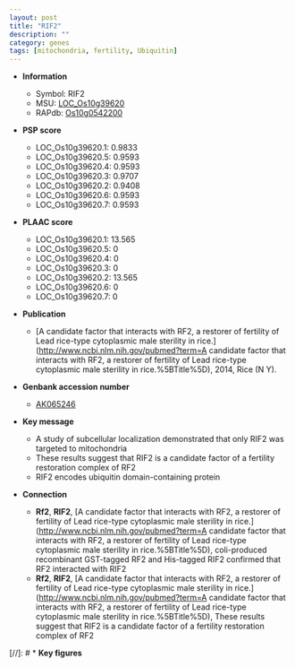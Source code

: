 ```yaml
---
layout: post
title: "RIF2"
description: ""
category: genes
tags: [mitochondria, fertility, Ubiquitin]
---
```


* **Information**  
    + Symbol: RIF2  
    + MSU: [LOC_Os10g39620](http://rice.plantbiology.msu.edu/cgi-bin/ORF_infopage.cgi?orf=LOC_Os10g39620)  
    + RAPdb: [Os10g0542200](http://rapdb.dna.affrc.go.jp/viewer/gbrowse_details/irgsp1?name=Os10g0542200)  

* **PSP score**  
    + LOC_Os10g39620.1: 0.9833 
    + LOC_Os10g39620.5: 0.9593 
    + LOC_Os10g39620.4: 0.9593 
    + LOC_Os10g39620.3: 0.9707 
    + LOC_Os10g39620.2: 0.9408 
    + LOC_Os10g39620.6: 0.9593 
    + LOC_Os10g39620.7: 0.9593 

* **PLAAC score**  
    + LOC_Os10g39620.1: 13.565 
    + LOC_Os10g39620.5: 0 
    + LOC_Os10g39620.4: 0 
    + LOC_Os10g39620.3: 0 
    + LOC_Os10g39620.2: 13.565 
    + LOC_Os10g39620.6: 0 
    + LOC_Os10g39620.7: 0 

* **Publication**  
    + [A candidate factor that interacts with RF2, a restorer of fertility of Lead rice-type cytoplasmic male sterility in rice.](http://www.ncbi.nlm.nih.gov/pubmed?term=A candidate factor that interacts with RF2, a restorer of fertility of Lead rice-type cytoplasmic male sterility in rice.%5BTitle%5D), 2014, Rice (N Y).

* **Genbank accession number**  
    + [AK065246](http://www.ncbi.nlm.nih.gov/nuccore/AK065246)

* **Key message**  
    + A study of subcellular localization demonstrated that only RIF2 was targeted to mitochondria
    + These results suggest that RIF2 is a candidate factor of a fertility restoration complex of RF2
    + RIF2 encodes ubiquitin domain-containing protein

* **Connection**  
    + __Rf2__, __RIF2__, [A candidate factor that interacts with RF2, a restorer of fertility of Lead rice-type cytoplasmic male sterility in rice.](http://www.ncbi.nlm.nih.gov/pubmed?term=A candidate factor that interacts with RF2, a restorer of fertility of Lead rice-type cytoplasmic male sterility in rice.%5BTitle%5D), coli-produced recombinant GST-tagged RF2 and His-tagged RIF2 confirmed that RF2 interacted with RIF2
    + __Rf2__, __RIF2__, [A candidate factor that interacts with RF2, a restorer of fertility of Lead rice-type cytoplasmic male sterility in rice.](http://www.ncbi.nlm.nih.gov/pubmed?term=A candidate factor that interacts with RF2, a restorer of fertility of Lead rice-type cytoplasmic male sterility in rice.%5BTitle%5D), These results suggest that RIF2 is a candidate factor of a fertility restoration complex of RF2

[//]: # * **Key figures**  


